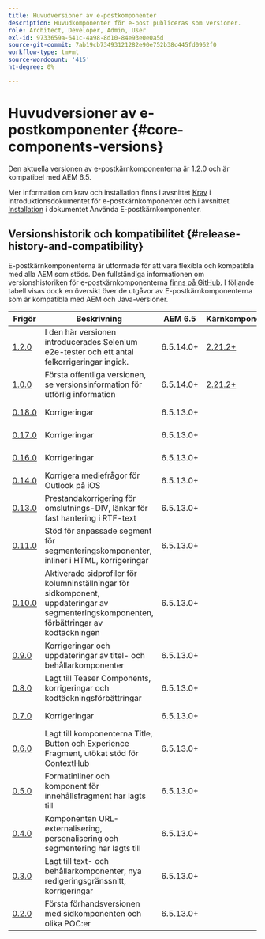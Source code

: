 ```yaml
---
title: Huvudversioner av e-postkomponenter
description: Huvudkomponenter för e-post publiceras som versioner.
role: Architect, Developer, Admin, User
exl-id: 9733659a-641c-4a98-8d10-84e93e0e0a5d
source-git-commit: 7ab19cb73493121282e90e752b38c445fd0962f0
workflow-type: tm+mt
source-wordcount: '415'
ht-degree: 0%

---
```



# Huvudversioner av e-postkomponenter {#core-components-versions}

Den aktuella versionen av e-postkärnkomponenterna är 1.2.0 och är kompatibel med AEM 6.5.

Mer information om krav och installation finns i avsnittet [Krav](/help/email/introduction.md#requirements) i introduktionsdokumentet för e-postkärnkomponenter och i avsnittet [Installation](/help/email/using.md#installing-the-email-core-components) i dokumentet Använda E-postkärnkomponenter.

## Versionshistorik och kompatibilitet {#release-history-and-compatibility}

E-postkärnkomponenterna är utformade för att vara flexibla och kompatibla med alla AEM som stöds. Den fullständiga informationen om versionshistoriken för e-postkärnkomponenterna [ finns på GitHub.](https://github.com/adobe/aem-core-email-components/releases) I följande tabell visas dock en översikt över de utgåvor av E-postkärnkomponenterna som är kompatibla med AEM och Java-versioner.

| Frigör | Beskrivning | AEM 6.5 | Kärnkomponenter | Java | Releasedatum |
|---|---|---|---|---|---|
| [1.2.0](https://github.com/adobe/aem-core-email-components/releases/tag/core.email.components.reactor-1.2.0) | I den här versionen introducerades Selenium e2e-tester och ett antal felkorrigeringar ingick. | 6.5.14.0+ | [2.21.2+](/help/versions.md) | 8, 11 | 29 november 2022 |
| [1.0.0](https://github.com/adobe/aem-core-email-components/releases/tag/core.email.components.reactor-1.0.0) | Första offentliga versionen, se versionsinformation för utförlig information | 6.5.14.0+ | [2.21.2+](/help/versions.md) | 8, 11 | 29 november 2022 |
| [0.18.0](https://github.com/adobe/aem-core-email-components/releases/tag/v0.18.0) | Korrigeringar | 6.5.13.0+ |  | 8, 11 | 30 september 2022 |
| [0.17.0](https://github.com/adobe/aem-core-email-components/releases/tag/v0.17.0) | Korrigeringar | 6.5.13.0+ |  | 8, 11 | 27 september 2022 |
| [0.16.0](https://github.com/adobe/aem-core-email-components/releases/tag/v0.16.0) | Korrigeringar | 6.5.13.0+ |  | 8, 11 | 14 september 2022 |
| [0.14.0](https://github.com/adobe/aem-core-email-components/releases/tag/v0.14.0) | Korrigera mediefrågor för Outlook på iOS | 6.5.13.0+ |  | 8, 11 | 8 augusti 2022 |
| [0.13.0](https://github.com/adobe/aem-core-email-components/releases/tag/v0.13.0) | Prestandakorrigering för omslutnings-DIV, länkar för fast hantering i RTF-text | 6.5.13.0+ |  | 8, 11 | 27 juli 2022 |
| [0.11.0](https://github.com/adobe/aem-core-email-components/releases/tag/v0.11.0) | Stöd för anpassade segment för segmenteringskomponenter, inliner i HTML, korrigeringar | 6.5.13.0+ |  | 8, 11 | 6 juli 2022 |
| [0.10.0](https://github.com/adobe/aem-core-email-components/releases/tag/v0.10.0) | Aktiverade sidprofiler för kolumninställningar för sidkomponent, uppdateringar av segmenteringskomponenten, förbättringar av kodtäckningen | 6.5.13.0+ |  | 8, 11 | 15 juni 2022 |
| [0.9.0](https://github.com/adobe/aem-core-email-components/releases/tag/v0.9.0) | Korrigeringar och uppdateringar av titel- och behållarkomponenter | 6.5.13.0+ |  | 8, 11 | 1 juni 2022 |
| [0.8.0](https://github.com/adobe/aem-core-email-components/releases/tag/v0.8.0) | Lagt till Teaser Components, korrigeringar och kodtäckningsförbättringar | 6.5.13.0+ |  | 8, 11 | 19 maj 2022 |
| [0.7.0](https://github.com/adobe/aem-core-email-components/releases/tag/v0.7.0) | Korrigeringar | 6.5.13.0+ |  | 8, 11 | 4 maj 2022 |
| [0.6.0](https://github.com/adobe/aem-core-email-components/releases/tag/v0.6.0) | Lagt till komponenterna Title, Button och Experience Fragment, utökat stöd för ContextHub | 6.5.13.0+ |  | 8, 11 | 20 april 2022 |
| [0.5.0](https://github.com/adobe/aem-core-email-components/releases/tag/v0.5.0) | Formatinliner och komponent för innehållsfragment har lagts till | 6.5.13.0+ |  | 8, 11 | 7 april 2022 |
| [0.4.0](https://github.com/adobe/aem-core-email-components/releases/tag/v0.4.0) | Komponenten URL-externalisering, personalisering och segmentering har lagts till | 6.5.13.0+ |  | 8, 11 | 23 mars 2022 |
| [0.3.0](https://github.com/adobe/aem-core-email-components/releases/tag/v0.3.0) | Lagt till text- och behållarkomponenter, nya redigeringsgränssnitt, korrigeringar | 6.5.13.0+ |  | 8, 11 | 9 mars 2022 |
| [0.2.0](https://github.com/adobe/aem-core-email-components/releases/tag/v0.2.0) | Första förhandsversionen med sidkomponenten och olika POC:er | 6.5.13.0+ |  | 8, 11 | 24 februari 2022 |
